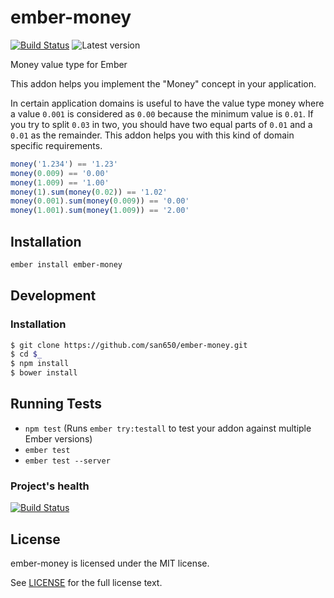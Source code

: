 # ember-money

[![Build Status](https://travis-ci.org/san650/ember-money.svg?branch=master)](https://travis-ci.org/san650/ember-money)
![Latest version](https://img.shields.io/npm/v/ember-money.svg)

Money value type for Ember

This addon helps you implement the "Money" concept in your application.

In certain application domains is useful to have the value type money where a value `0.001` is considered as `0.00` because the minimum value is `0.01`. If you try to split `0.03` in two, you should have two equal parts of `0.01` and a `0.01` as the remainder. This addon helps you with this kind of domain specific requirements.

```js
money('1.234') == '1.23'
money(0.009) == '0.00'
money(1.009) == '1.00'
money(1).sum(money(0.02)) == '1.02'
money(0.001).sum(money(0.009)) == '0.00'
money(1.001).sum(money(1.009)) == '2.00'
```

## Installation

```sh
ember install ember-money
```

## Development

### Installation

```sh
$ git clone https://github.com/san650/ember-money.git
$ cd $_
$ npm install
$ bower install
```

## Running Tests

* `npm test` (Runs `ember try:testall` to test your addon against multiple Ember versions)
* `ember test`
* `ember test --server`

### Project's health

[![Build Status](https://travis-ci.org/san650/ember-money.svg?branch=master)](https://travis-ci.org/san650/ember-money)

## License

ember-money is licensed under the MIT license.

See [LICENSE](./LICENSE.md) for the full license text.
